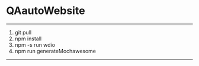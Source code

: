 # QAautoWebsite
-------------------------------------------------
1. git pull 
2. npm install
3. npm -s run wdio
4. npm run generateMochawesome
-------------------------------------------------
